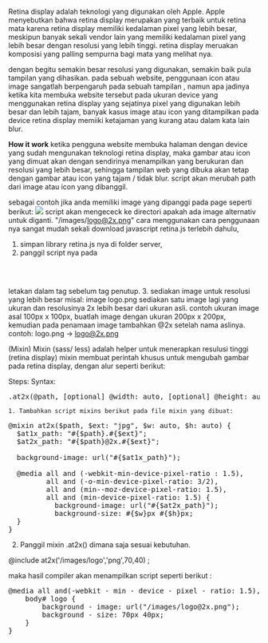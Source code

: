 Retina display adalah teknologi yang digunakan oleh Apple. Apple menyebutkan bahwa retina display merupakan yang terbaik untuk retina mata karena retina display memiliki kedalaman pixel yang lebih besar, meskipun banyak sekali vendor lain yang memiliki kedalaman pixel yang lebih besar dengan resolusi yang lebih tinggi. retina display meruakan komposisi yang palling sempurna bagi mata yang melihat nya.

dengan begitu semakin besar resolusi yang digunakan, semakin baik pula tampilan yang dihasikan. pada sebuah website,
penggunaan icon atau image  sangatlah berpengaruh pada sebuah tampilan , namun apa jadinya ketika kita membuka website tersebut pada ukuran device yang menggunakan retina display yang sejatinya pixel yang digunakan lebih besar dan lebih tajam, banyak kasus image atau icon yang ditampilkan pada device retina  display memiiki ketajaman yang kurang atau dalam kata lain blur.

<strong>How it work</strong>
ketika pengguna website membuka halaman dengan device yang sudah mengunakan teknologi retina display, maka gambar atau icon yang dimuat akan dengan sendirinya menampilkan yang berukuran dan  resolusi yang lebih besar, sehingga tampilan web yang dibuka akan tetap dengan gambar atau icon yang tajam / tidak blur.
script akan merubah path dari image atau icon yang dibanggil.

sebagai contoh jika anda memiliki image yang dipanggi pada page seperti berikut:
<img src="/images/logo.png" />
 script akan mengececk ke directori apakah ada image alternativ untuk diganti.
"/images/logo@2x.png"
cara menggunakan 
cara penggunaan nya sangat mudah sekali download javascript retina.js  terlebih dahulu,
1. simpan library retina.js nya di folder server,
2. panggil script nya pada 
<pre>
<script type="text/javascript" src="/your_path/retina.js"></script>
</pre>

 letakan dalam tag <head> sebelum tag penutup.
3. sediakan image untuk resolusi yang lebih besar misal: image logo.png sediakan satu image lagi yang ukuran dan resolusinya 2x lebih besar dari ukuran asli. contoh ukuran image asal 100px x 100px, buatlah image dengan ukuran 200px x 200px, kemudian pada penamaan image tambahkan @2x setelah nama aslinya.  
contoh:
logo.png -> logo@2x.png

(Mixin)
Mixin (sass/ less) adalah helper untuk menerapkan resulusi tinggi (retina display) mixin membuat perintah khusus untuk mengubah gambar pada retina display, dengan alur seperti berikut:

Steps:
Syntax:
<pre>
.at2x(@path, [optional] @width: auto, [optional] @height: auto);
</pre>

	1. Tambahkan script mixins berikut pada file mixin yang dibuat:

<pre>
@mixin at2x($path, $ext: "jpg", $w: auto, $h: auto) {
  $at1x_path: "#{$path}.#{$ext}";
  $at2x_path: "#{$path}@2x.#{$ext}";

  background-image: url("#{$at1x_path}");

  @media all and (-webkit-min-device-pixel-ratio : 1.5),
         all and (-o-min-device-pixel-ratio: 3/2),
         all and (min--moz-device-pixel-ratio: 1.5),
         all and (min-device-pixel-ratio: 1.5) {
           background-image: url("#{$at2x_path}");
           background-size: #{$w}px #{$h}px;
  }
}
</pre>

  2. Panggil mixin .at2x() dimana saja sesuai kebutuhan.

@include at2x('/images/logo','png',70,40) ;

maka hasil compiler akan menampilkan script seperti berikut :

<pre>
@media all and(-webkit - min - device - pixel - ratio: 1.5), all and(-o - min - device - pixel - ratio: 3 / 2), all and(min--moz - device - pixel - ratio: 1.5), all and(min - device - pixel - ratio: 1.5) {
    body# logo {
        background - image: url("/images/logo@2x.png");
        background - size: 70px 40px;
    }
}
</pre>



